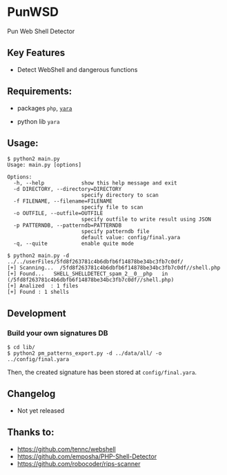 # PunWSD
Pun Web Shell Detector

## Key Features
* Detect WebShell and dangerous functions

## Requirements:
* packages
`php`,
[`yara`](http://yara.readthedocs.io/en/v3.4.0/gettingstarted.html)

* python lib
`yara`


## Usage:
```
$ python2 main.py                                 
Usage: main.py [options]

Options:
  -h, --help            show this help message and exit
  -d DIRECTORY, --directory=DIRECTORY
                        specify directory to scan
  -f FILENAME, --filename=FILENAME
                        specify file to scan
  -o OUTFILE, --outfile=OUTFILE
                        specify outfile to write result using JSON
  -p PATTERNDB, --patterndb=PATTERNDB
                        specify patterndb file
                        default value: config/final.yara
  -q, --quite           enable quite mode

$ python2 main.py -d ../../userFiles/5fd8f263781c4b6dbfb6f14878be34bc3fb7c0df/
[+] Scanning...  /5fd8f263781c4b6dbfb6f14878be34bc3fb7c0df//shell.php
[+] Found...   SHELL_SHELLDETECT_spam_2__0__php   in (/5fd8f263781c4b6dbfb6f14878be34bc3fb7c0df//shell.php)
[+] Analized  : 1 files 
[+] Found : 1 shells 

```

## Development

### Build your own signatures DB

```
$ cd lib/
$ python2 pm_patterns_export.py -d ../data/all/ -o ../config/final.yara
```

Then, the created signature has been stored at `config/final.yara`.

## Changelog
* Not yet released

## Thanks to:
* https://github.com/tennc/webshell
* https://github.com/emposha/PHP-Shell-Detector
* https://github.com/robocoder/rips-scanner


